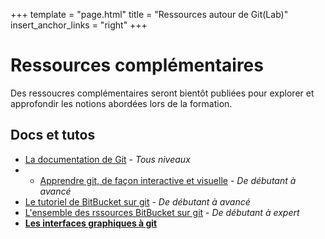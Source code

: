+++
template = "page.html"
title = "Ressources autour de Git(Lab)"
insert_anchor_links = "right"
+++

# Ressources complémentaires

Des ressoucres complémentaires seront bientôt publiées pour explorer et approfondir les notions abordées lors de la formation. 

## Docs et tutos 

* [La documentation de Git](https://git-scm.com) - *Tous niveaux*
* * [Apprendre git, de façon interactive et visuelle](https://learngitbranching.js.org/?locale=fr_FR) - *De débutant à avancé*
* [Le tutoriel de BitBucket sur git](https://www.atlassian.com/fr/git/tutorials/learn-git-with-bitbucket-cloud) - *De débutant à avancé*
* [L'ensemble des rssources BitBucket sur git](https://www.atlassian.com/git/tutorials) - *De débutant à expert*
* [**Les interfaces graphiques à git**](https://git-scm.com/downloads/guis)